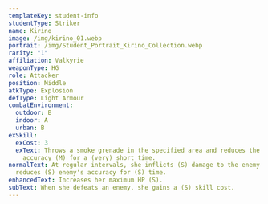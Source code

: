 ```yaml
---
templateKey: student-info
studentType: Striker
name: Kirino
image: /img/kirino_01.webp
portrait: /img/Student_Portrait_Kirino_Collection.webp
rarity: "1"
affiliation: Valkyrie
weaponType: HG
role: Attacker
position: Middle
atkType: Explosion
defType: Light Armour
combatEnvironment:
  outdoor: B
  indoor: A
  urban: B
exSkill:
  exCost: 3
  exText: Throws a smoke grenade in the specified area and reduces the enemy's
    accuracy (M) for a (very) short time.
normalText: At regular intervals, she inflicts (S) damage to the enemy and
  reduces (S) enemy's accuracy for (S) time.
enhancedText: Increases her maximum HP (S).
subText: When she defeats an enemy, she gains a (S) skill cost.
---
```

